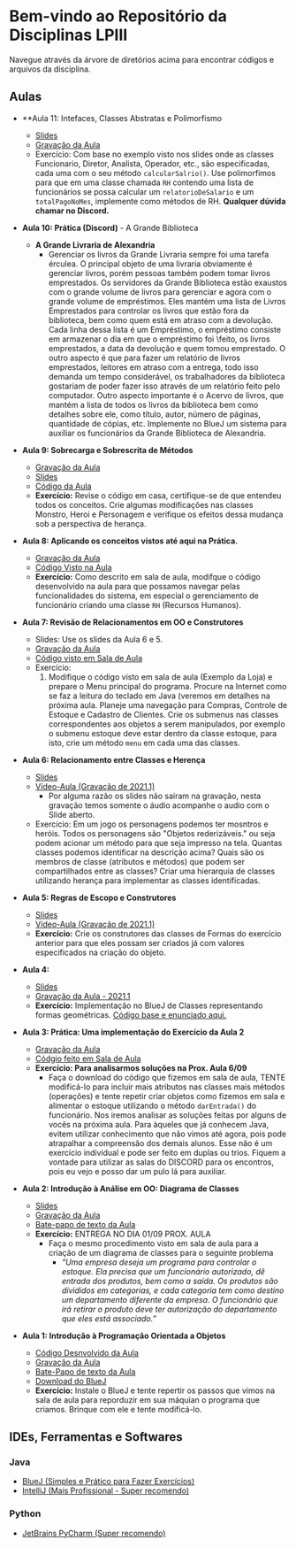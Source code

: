 # Bem-vindo ao Repositório da Disciplinas LPIII

Navegue através da árvore de diretórios acima para encontrar códigos e arquivos da disciplina.

## Aulas
- **Aula 11: Intefaces, Classes Abstratas e Polimorfismo
  - [Slides](https://www.icloud.com/iclouddrive/0_ovKzPRC7i4dHswv7U-kJtRQ#Aula-11-Interfaces%5FClasses%5Fabstratas%5Fe%5FPolimorfismo)
  - [Gravação da Aula](https://drive.google.com/file/d/1UpP_D8ik2Bmy5iBZJSObrFVSFMkOcPnY/view?usp=sharing)
  - Exercício: Com base no exemplo visto nos slides onde as classes
  Funcionario, Diretor, Analista, Operador, etc., são especificadas,
  cada uma com o seu método `calcularSalrio()`. Use polimorfimos para
  que em uma classe chamada `RH` contendo uma lista de funcionários
  se possa calcular um `relatorioDeSalario` e um `totalPagoNoMes`,
  implemente como métodos de RH. **Qualquer dúvida chamar no Discord.** 
  
- **Aula 10: Prática (Discord)** - A Grande Biblioteca
  - **A Grande Livraria de Alexandria**
    - Gerenciar os livros da Grande Livraria sempre foi uma tarefa érculea. O principal 
    objeto de uma livraria obviamente é gerenciar livros, porém pessoas também podem 
    tomar livros emprestados. Os servidores da Grande Biblioteca estão exaustos com o 
    grande volume de livros para gerenciar e agora com o grande volume de empréstimos. 
    Eles mantém uma lista de Livros Emprestados para controlar os livros que estão fora 
    da biblioteca, bem como quem está em atraso com a devolução. Cada linha dessa lista 
    é um Empréstimo, o empréstimo consiste em armazenar o dia em que o empréstimo foi 
    \feito, os livros emprestados, a data da devolução e quem tomou emprestado. O outro 
    aspecto é que para fazer um relatório de livros emprestados, leitores em atraso com 
    a entrega, todo isso demanda um tempo considerável, os trabalhadores da biblioteca 
    gostariam de poder fazer isso através de um relatório feito pelo computador. Outro 
    aspecto importante é o Acervo de livros, que mantém a lista de todos os livros da 
    biblioteca bem como detalhes sobre ele, como título, autor, número de páginas, 
    quantidade de cópias, etc. Implemente no BlueJ um sistema para auxiliar os funcionários 
    da Grande Biblioteca de Alexandria.
- **Aula 9: Sobrecarga e Sobrescrita de Métodos**
  - [Gravação da Aula](https://drive.google.com/file/d/1VJfwPTuDJzvzQ0grczt84E1-kyaKVet7/view?usp=sharing)
  - [Slides](https://www.icloud.com/iclouddrive/0orpUuYW4isWh1qfKBFgRdKPA#Parte_6_-_Sobrecarga_e_Sobrescrita_de_Me%CC%81todos)
  - [Código da Aula](https://github.com/profmathias/cet-078/tree/master/Aula09-Codigo)
  - **Exercício:** Revise o código em casa, certifique-se de que entendeu todos os conceitos. Crie
    algumas modificações nas classes Monstro, Heroi e Personagem e verifique os efeitos dessa mudança
    sob a perspectiva de herança.
- **Aula 8: Aplicando os conceitos vistos até aqui na Prática.**
  - [Gravação da Aula](https://drive.google.com/file/d/1H9EyUwOrPuCBDmF-u_rcvMzM3sLhE9xI/view)
  - [Código Visto na Aula](https://github.com/profmathias/cet-078/tree/master/Aula08-Codigo)
  - **Exercício:** Como descrito em sala de aula, modifque o código desenvolvido na aula para
    que possamos navegar pelas funcionalidades do sistema, em especial o gerenciamento de funcionário
    criando uma classe `RH` (Recursos Humanos). 
- **Aula 7: Revisão de Relacionamentos em OO e Construtores**
  - Slides: Use os slides da Aula 6 e 5.
  - [Gravação da Aula](https://drive.google.com/file/d/16X0bYk2d8XRD4Jjf8uUZtbEwsXRfDgx3/view?usp=sharing)
  - [Código visto em Sala de Aula](https://github.com/profmathias/cet-078/tree/master/Aula07-Codigo)
  - Exercício:
    1. Modifique o código visto em sala de aula (Exemplo da Loja) e prepare o Menu principal
       do programa. Procure na Internet como se faz a leitura do teclado em Java (veremos em detalhes
       na próxima aula. Planeje uma navegação para Compras, Controle de Estoque e Cadastro de Clientes.
       Crie os submenus nas classes correspondentes aos objetos a serem manipulados, por exemplo o
       submenu estoque deve estar dentro da classe estoque, para isto, crie um método `menu` em cada 
       uma das classes.
- **Aula 6: Relacionamento entre Classes e Herença**
    - [Slides](https://www.icloud.com/iclouddrive/0FyyHvu30defaPxrZUwfQlS9w)
    - [Vídeo-Aula (Gravação de 2021.1)](https://drive.google.com/file/d/1RixLU1g7k2vkiZG_D31lH03-OI377h8e/view)
        - Por alguma razão os slides não sairam na gravação, nesta gravação temos somente o áudio
          acompanhe o audio com o Slide aberto.
    - Exercício: Em um jogo os personagens podemos ter mosntros e heróis. Todos os personagens são 
    "Objetos rederizáveis." ou seja podem acionar um método para que seja impresso na tela. Quantas classes
    podemos identificar na descrição acima? Quais são os membros de classe (atributos e métodos) que podem
    ser compartilhados entre as classes? Criar uma hierarquia de classes utilizando herança para implementar as classes identificadas.

- **Aula 5: Regras de Escopo e Construtores**
    - [Slides](https://www.icloud.com/iclouddrive/0S2BD03noem5UjGYomw2xkiYA#Escopo_e_Construtores)
    - [Vídeo-Aula (Gravação de 2021.1)](https://drive.google.com/file/d/1czTqfBuvlyE9guRfw7BZhdih1uLhNzjx/view?usp=sharing)
    - **Exercício:** Crie os construtores das classes de Formas do exercício anterior para que eles possam
    ser criados já com valores especificados na criação do objeto.
    
- **Aula 4:**
    - [Slides](https://www.icloud.com/iclouddrive/0AEI5bZKNqpFkp3dMEutl7UPg#Parte_3_-_Implementando_e_Testando_uma_Classe)
    - [Gravação da Aula - 2021.1](https://drive.google.com/file/d/1QhoO1tSDdbUqE9miZpvrVSw_JesMx-xz/view?usp=sharing) 
    - **Exercício:** Implementação no BlueJ de Classes representando formas geométricas. [Código base e enunciado aqui.](https://github.com/profmathias/cet-078/tree/2021.1/Aula3-Primeira-Classe-OO)
    
- **Aula 3: Prática: Uma implementação do Exercício da Aula 2**
    - [Gravação da Aula](https://drive.google.com/file/d/1NT6uuB9KoNFqZH-bIbFW8J7MZmPgXlef/view?usp=sharing)
    - [Códgio feito em Sala de Aula](https://github.com/profmathias/cet-078/tree/master/Aula03-Codigo)
    - **Exercício: Para analisarmos soluções na Prox. Aula 6/09**
        - Faça o download do código que fizemos em sala de aula, TENTE modificá-lo para incluir mais
        atributos nas classes mais métodos (operações) e tente repetir criar objetos como fizemos em
        sala e alimentar o estoque utilizando o método `darEntrada()` do funcionário. Nos iremos analisar
        as soluções feitas por alguns de vocês na próxima aula. Para àqueles que já conhecem Java, 
        evitem utilizar conhecimento que não vimos até agora, pois pode atrapalhar a compreensão dos demais
        alunos. Esse não é um exercício individual e pode ser feito em duplas ou trios. Fiquem a vontade
        para utilizar as salas do DISCORD para os encontros, pois eu vejo e posso dar um pulo lá para
        auxiliar. 

- **Aula 2: Introdução à Análise em OO: Diagrama de Classes**
    - [Slides](https://www.icloud.com/iclouddrive/0XOC0zx153RF7Tj9tN5dPQKDg)
    - [Gravação da Aula](https://drive.google.com/file/d/1M6rYfLvysCGbsgGyO37ucMXv6UGA8eNW/view?usp=sharing)
    - [Bate-papo de texto da Aula](https://drive.google.com/file/d/1QEoHfpETaCbBQciZyX1Zszd_l7RqStz6/view?usp=sharing)
    - **Exercício:** ENTREGA NO DIA 01/09 PROX. AULA
        - Faça o mesmo procedimento visto em sala de aula para a criação de um diagrama de classes
          para o seguinte problema
          - *“Uma empresa deseja um programa para controlar o estoque. Ela precisa que um funcionário autorizado, dê 
          entrada dos produtos, bem como a saída. Os produtos são divididos em categorias, e cada categoria tem 
          como destino um departamento diferente da empresa.  O funcionário que irá retirar o produto deve ter 
          autorização do departamento que eles está associado.”*


- **Aula 1: Introdução à Programação Orientada a Objetos**
    - [Código Desnvolvido da Aula](https://github.com/profmathias/cet-078/tree/master/Aula-1-2021.2)
    - [Gravação da Aula](https://drive.google.com/file/d/1qojEUejIh0SkzAUIBpFdqZBbqb5B5yv6/view?usp=sharing)
    - [Bate-Papo de texto da Aula](https://drive.google.com/file/d/1VRFBIRxFBT7r2BEuejpiK_I55J14Fvwi/view?usp=sharing)
    - [Download do BlueJ](https://www.bluej.org)
    - **Exercício:** Instale o BlueJ e tente repertir os passos que vimos na sala de aula para reporduzir em sua máquian o 
    programa que criamos. Brinque com ele e tente modificá-lo.

## IDEs, Ferramentas e Softwares

### Java
- [BlueJ (Simples e Prático para Fazer Exercícios)](https://www.bluej.org)
- [IntelliJ (Mais Profissional - Super recomendo)](https://www.jetbrains.com/products.html#type=ide)

### Python

- [JetBrains PyCharm (Super recomendo)](https://www.jetbrains.com/products.html#type=ide)

